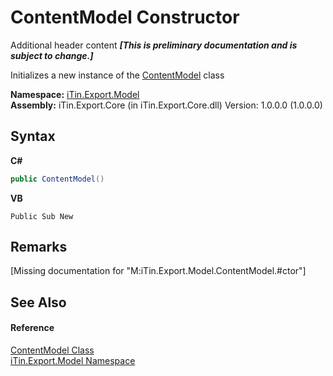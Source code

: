 # ContentModel Constructor 
Additional header content _**\[This is preliminary documentation and is subject to change.\]**_

Initializes a new instance of the <a href="181a21a1-8a68-a21c-90a4-a1fcca152ec1">ContentModel</a> class

**Namespace:**&nbsp;<a href="ef57ffcc-e95e-b212-5a46-9aa6f5a3511f">iTin.Export.Model</a><br />**Assembly:**&nbsp;iTin.Export.Core (in iTin.Export.Core.dll) Version: 1.0.0.0 (1.0.0.0)

## Syntax

**C#**<br />
``` C#
public ContentModel()
```

**VB**<br />
``` VB
Public Sub New
```


## Remarks
\[Missing <remarks> documentation for "M:iTin.Export.Model.ContentModel.#ctor"\]

## See Also


#### Reference
<a href="181a21a1-8a68-a21c-90a4-a1fcca152ec1">ContentModel Class</a><br /><a href="ef57ffcc-e95e-b212-5a46-9aa6f5a3511f">iTin.Export.Model Namespace</a><br />